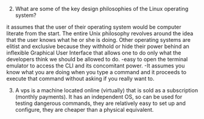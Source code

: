 2. What are some of the key design philosophies of the Linux operating system? 

it assumes that the user of their operating system would be computer literate from the start. The entire Unix philosophy revolves around the idea that the user knows what he or she is doing. Other operating systems are elitist and exclusive because they withhold or hide their power behind an inflexible Graphical User Interface that allows one to do only what the developers think we should be allowed to do.
-easy to open the terminal emulator to access the CLI and its concomitant power.
-It assumes you know what you are doing when you type a command and it proceeds to execute that command without asking if you really want to.

3. A vps is a machine located online (virtually) that is sold as a subscription (monthly payments). It has an independent OS, so can be used for testing dangerous commands, they are relatively easy to set up and configure, they are cheaper than a physical equivalent. 